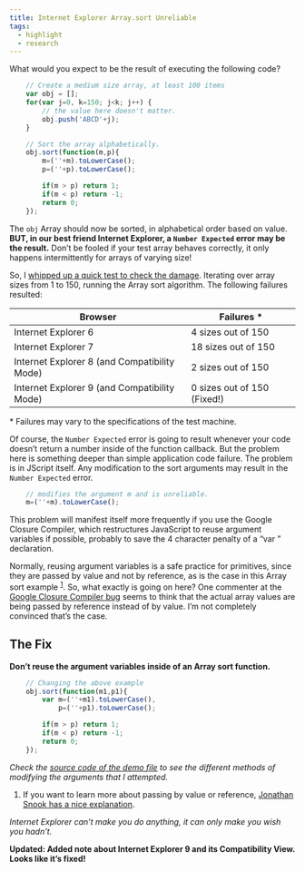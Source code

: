 ```yaml
---
title: Internet Explorer Array.sort Unreliable
tags:
  - highlight
  - research
---
```


What would you expect to be the result of executing the following code?

```js
    // Create a medium size array, at least 100 items
    var obj = [];
    for(var j=0, k=150; j<k; j++) {
        // the value here doesn't matter.
        obj.push('ABCD'+j);
    }

    // Sort the array alphabetically.
    obj.sort(function(m,p){
        m=(''+m).toLowerCase();
        p=(''+p).toLowerCase();

        if(m > p) return 1;
        if(m < p) return -1;
        return 0;
    });
```

The `obj` Array should now be sorted, in alphabetical order based on value.  **BUT, in our best friend Internet Explorer, a `Number Expected` error may be the result.**  Don&#8217;t be fooled if your test array behaves correctly, it only happens intermittently for arrays of varying size!

So, I [whipped up a quick test to check the damage](http://www.zachleat.com/test/numberexpected/).  Iterating over array sizes from 1 to 150, running the Array sort algorithm.  The following failures resulted:

<table>
<thead>
<tr>
<th>Browser</th>
<th>Failures *</th>
</tr>
</thead>
<tbody>
<tr>
<td>Internet Explorer 6</td>
<td>4 sizes out of 150</td>
</tr>
<tr>
<td>Internet Explorer 7</td>
<td>18 sizes out of 150</td>
</tr>
<tr>
<td>Internet Explorer 8 (and Compatibility Mode)</td>
<td>2 sizes out of 150</td>
</tr>
<tr>
<td>Internet Explorer 9 (and Compatibility Mode)</td>
<td>0 sizes out of 150 (Fixed!)</td>
</tr>
</tbody>
</table>

\* Failures may vary to the specifications of the test machine.

Of course, the `Number Expected` error is going to result whenever your code doesn&#8217;t return a number inside of the function callback.  But the problem here is something deeper than simple application code failure.  The problem is in JScript itself.  Any modification to the sort arguments may result in the `Number Expected` error.

```js
    // modifies the argument m and is unreliable.
    m=(''+m).toLowerCase();
```

This problem will manifest itself more frequently if you use the Google Closure Compiler, which restructures JavaScript to reuse argument variables if possible, probably to save the 4 character penalty of a &#8220;var &#8221; declaration.

Normally, reusing argument variables is a safe practice for primitives, since they are passed by value and not by reference, as is the case in this Array sort example <sup>[1](#by-ref)</sup>.  So, what exactly is going on here?  One commenter at the [Google Closure Compiler bug](http://code.google.com/p/closure-compiler/issues/detail?id=58) seems to think that the actual array values are being passed by reference instead of by value.  I&#8217;m not completely convinced that&#8217;s the case.

## The Fix

**Don&#8217;t reuse the argument variables inside of an Array sort function.**

```js
    // Changing the above example
    obj.sort(function(m1,p1){
        var m=(''+m1).toLowerCase(),
            p=(''+p1).toLowerCase();

        if(m > p) return 1;
        if(m < p) return -1;
        return 0;
    });
```

_Check the [source code of the demo file](http://www.zachleat.com/test/numberexpected/) to see the different methods of modifying the arguments that I attempted._

1.  If you want to learn more about passing by value or reference, [Jonathan Snook has a nice explanation](http://snook.ca/archives/javascript/javascript_pass).

_Internet Explorer can&#8217;t make you do anything, it can only make you wish you hadn&#8217;t._

**Updated: Added note about Internet Explorer 9 and its Compatibility View. Looks like it&#8217;s fixed!**
